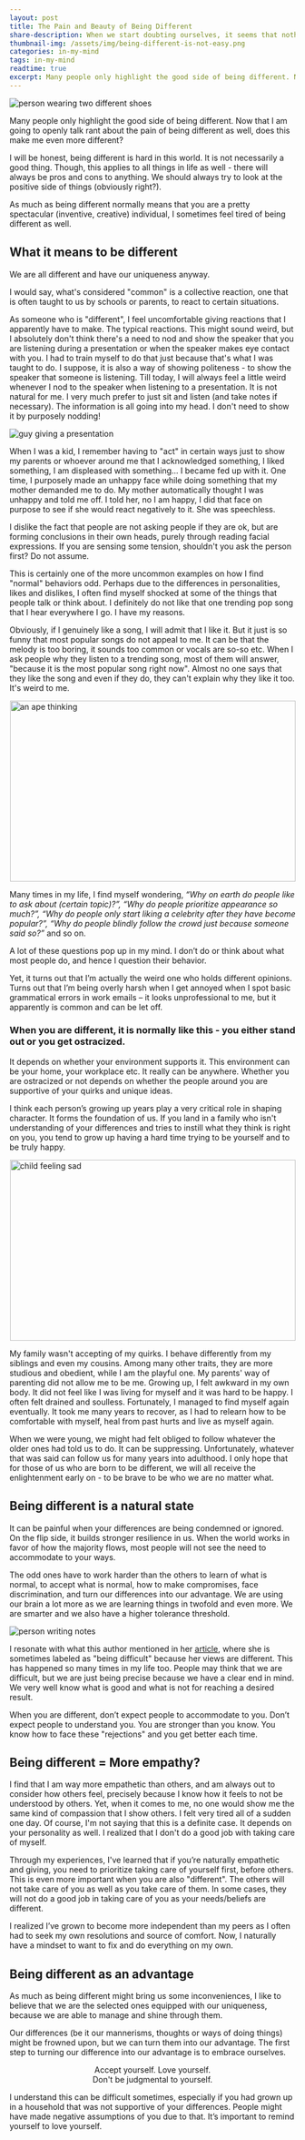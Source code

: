 ```yaml
---
layout: post
title: The Pain and Beauty of Being Different
share-description: When we start doubting ourselves, it seems that nothing good will happen no matter how hard we try. We lose hope. Remember to be kinder to yourself than usual in times like this. Give yourself credit for all the little achievements you have made so far.
thumbnail-img: /assets/img/being-different-is-not-easy.png
categories: in-my-mind
tags: in-my-mind
readtime: true
excerpt: Many people only highlight the good side of being different. Now that I am going to openly talk rant about the pain of being different as well, does this make me even more different? I will be honest, being different is hard in this world. It is not necessarily a good thing. Though, this applies to all things in life as well - there will always be pros and cons to anything. We should always try to look at the positive side of things (obviously right?).
---
```


![person wearing two different shoes](/assets/img/being-different-is-not-easy.png)

Many people only highlight the good side of being different. Now that I am going to openly talk rant about the pain of being different as well, does this make me even more different?

I will be honest, being different is hard in this world. It is not necessarily a good thing. Though, this applies to all things in life as well - there will always be pros and cons to anything. We should always try to look at the positive side of things (obviously right?).

As much as being different normally means that you are a pretty spectacular (inventive, creative) individual, I sometimes feel tired of being different as well.

## What it means to be different

We are all different and have our uniqueness anyway.

I would say, what's considered "common" is a collective reaction, one that is often taught to us by schools or parents, to react to certain situations.

As someone who is "different", I feel uncomfortable giving reactions that I apparently have to make. The typical reactions. This might sound weird, but I absolutely don't think there's a need to nod and show the speaker that you are listening during a presentation or when the speaker makes eye contact with you. I had to train myself to do that just because that's what I was taught to do. I suppose, it is also a way of showing politeness - to show the speaker that someone is listening. Till today, I will always feel a little weird whenever I nod to the speaker when listening to a presentation. It is not natural for me. I very much prefer to just sit and listen (and take notes if necessary). The information is all going into my head. I don't need to show it by purposely nodding!

<img src="https://images.pexels.com/photos/3184328/pexels-photo-3184328.jpeg?auto=compress&cs=tinysrgb&w=1260&h=750&dpr=1" alt="guy giving a presentation">

When I was a kid, I remember having to "act" in certain ways just to show my parents or whoever around me that I acknowledged something, I liked something, I am displeased with something... I became fed up with it. One time, I purposely made an unhappy face while doing something that my mother demanded me to do. My mother automatically thought I was unhappy and told me off. I told her, no I am happy, I did that face on purpose to see if she would react negatively to it. She was speechless.

I dislike the fact that people are not asking people if they are ok, but are forming conclusions in their own heads, purely through reading facial expressions. If you are sensing some tension, shouldn't you ask the person first? Do not assume.

This is certainly one of the more uncommon examples on how I find "normal" behaviors odd. Perhaps due to the differences in personalities, likes and dislikes, I often find myself shocked at some of the things that people talk or think about. I definitely do not like that one trending pop song that I hear everywhere I go. I have my reasons.

Obviously, if I genuinely like a song, I will admit that I like it. But it just is so funny that most popular songs do not appeal to me. It can be that the melody is too boring, it sounds too common or vocals are so-so etc. When I ask people why they listen to a trending song, most of them will answer, "because it is the most popular song right now". Almost no one says that they like the song and even if they do, they can't explain why they like it too. It's weird to me.

<img src="https://images.pexels.com/photos/33535/primate-ape-thinking-mimic.jpg" alt="an ape thinking" style="width:503px; height:318px; display: block; margin: 0 auto;">

Many times in my life, I find myself wondering, _“Why on earth do people like to ask about (certain topic)?”, “Why do people prioritize appearance so much?”, “Why do people only start liking a celebrity after they have become popular?”, “Why do people blindly follow the crowd just because someone said so?”_ and so on.

A lot of these questions pop up in my mind. I don’t do or think about what most people do, and hence I question their behavior. 

Yet, it turns out that I’m actually the weird one who holds different opinions. Turns out that I’m being overly harsh when I get annoyed when I spot basic grammatical errors in work emails – it looks unprofessional to me, but it apparently is common and can be let off.

### When you are different, it is normally like this - you either stand out or you get ostracized.

It depends on whether your environment supports it. This environment can be your home, your workplace etc. It really can be anywhere. Whether you are ostracized or not depends on whether the people around you are supportive of your quirks and unique ideas.

I think each person’s growing up years play a very critical role in shaping character. It forms the foundation of us. If you land in a family who isn't understanding of your differences and tries to instill what they think is right on you, you tend to grow up having a hard time trying to be yourself and to be truly happy.

<img src="https://images.pexels.com/photos/7114103/pexels-photo-7114103.jpeg?auto=compress&cs=tinysrgb&w=1260&h=750&dpr=1" alt="child feeling sad" style="width:503px; height:318px; display: block; margin: 0 auto;">

My family wasn't accepting of my quirks. I behave differently from my siblings and even my cousins. Among many other traits, they are more studious and obedient, while I am the playful one. My parents' way of parenting did not allow me to be me. Growing up, I felt awkward in my own body. It did not feel like I was living for myself and it was hard to be happy. I often felt drained and soulless. Fortunately, I managed to find myself again eventually. It took me many years to recover, as I had to relearn how to be comfortable with myself, heal from past hurts and live as myself again.

When we were young, we might had felt obliged to follow whatever the older ones had told us to do. It can be suppressing. Unfortunately, whatever that was said can follow us for many years into adulthood. I only hope that for those of us who are born to be different, we will all receive the enlightenment early on - to be brave to be who we are no matter what.

## Being different is a natural state

It can be painful when your differences are being condemned or ignored. On the flip side, it builds stronger resilience in us. When the world works in favor of how the majority flows, most people will not see the need to accommodate to your ways.

The odd ones have to work harder than the others to learn of what is normal, to accept what is normal, how to make compromises, face discrimination, and turn our differences into our advantage. We are using our brain a lot more as we are learning things in twofold and even more. We are smarter and we also have a higher tolerance threshold.

![person writing notes](https://images.pexels.com/photos/4144923/pexels-photo-4144923.jpeg?auto=compress&cs=tinysrgb&w=1260&h=750&dpr=1)

I resonate with what this author mentioned in her [article](https://www.linkedin.com/pulse/why-being-different-awesome-elizabeth-pugel), where she is sometimes labeled as "being difficult" because her views are different. This has happened so many times in my life too. People may think that we are difficult, but we are just being precise because we have a clear end in mind. We very well know what is good and what is not for reaching a desired result.

When you are different, don’t expect people to accommodate to you. Don’t expect people to understand you. You are stronger than you know. You know how to face these "rejections" and you get better each time.

## Being different = More empathy?

I find that I am way more empathetic than others, and am always out to consider how others feel, precisely because I know how it feels to not be understood by others. Yet, when it comes to me, no one would show me the same kind of compassion that I show others. I felt very tired all of a sudden one day. Of course, I'm not saying that this is a definite case. It depends on your personality as well. I realized that I don't do a good job with taking care of myself.

Through my experiences, I've learned that if you’re naturally empathetic and giving, you need to prioritize taking care of yourself first, before others. This is even more important when you are also "different". The others will not take care of you as well as you take care of them. In some cases, they will not do a good job in taking care of you as your needs/beliefs are different.

I realized I’ve grown to become more independent than my peers as I often had to seek my own resolutions and source of comfort. Now, I naturally have a mindset to want to fix and do everything on my own.

## Being different as an advantage

As much as being different might bring us some inconveniences, I like to believe that we are the selected ones equipped with our uniqueness, because we are able to manage and shine through them.

Our differences (be it our mannerisms, thoughts or ways of doing things) might be frowned upon, but we can turn them into our advantage. The first step to turning our difference into our advantage is to embrace ourselves.

<p style="text-align:center;text-size:20px;">Accept yourself. Love yourself.
<br/>
Don't be judgmental to yourself.</p>

I understand this can be difficult sometimes, especially if you had grown up in a household that was not supportive of your differences. People might have made negative assumptions of you due to that. It’s important to remind yourself to love yourself.
